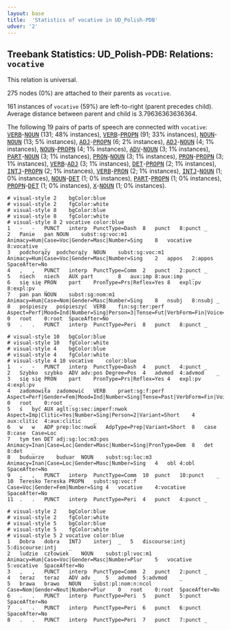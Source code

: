 ```yaml
---
layout: base
title:  'Statistics of vocative in UD_Polish-PDB'
udver: '2'
---
```


## Treebank Statistics: UD_Polish-PDB: Relations: `vocative`

This relation is universal.

275 nodes (0%) are attached to their parents as `vocative`.

161 instances of `vocative` (59%) are left-to-right (parent precedes child).
Average distance between parent and child is 3.79636363636364.

The following 19 pairs of parts of speech are connected with `vocative`: <tt><a href="pl_pdb-pos-VERB.html">VERB</a></tt>-<tt><a href="pl_pdb-pos-NOUN.html">NOUN</a></tt> (131; 48% instances), <tt><a href="pl_pdb-pos-VERB.html">VERB</a></tt>-<tt><a href="pl_pdb-pos-PROPN.html">PROPN</a></tt> (91; 33% instances), <tt><a href="pl_pdb-pos-NOUN.html">NOUN</a></tt>-<tt><a href="pl_pdb-pos-NOUN.html">NOUN</a></tt> (13; 5% instances), <tt><a href="pl_pdb-pos-ADJ.html">ADJ</a></tt>-<tt><a href="pl_pdb-pos-PROPN.html">PROPN</a></tt> (6; 2% instances), <tt><a href="pl_pdb-pos-ADJ.html">ADJ</a></tt>-<tt><a href="pl_pdb-pos-NOUN.html">NOUN</a></tt> (4; 1% instances), <tt><a href="pl_pdb-pos-NOUN.html">NOUN</a></tt>-<tt><a href="pl_pdb-pos-PROPN.html">PROPN</a></tt> (4; 1% instances), <tt><a href="pl_pdb-pos-ADV.html">ADV</a></tt>-<tt><a href="pl_pdb-pos-NOUN.html">NOUN</a></tt> (3; 1% instances), <tt><a href="pl_pdb-pos-PART.html">PART</a></tt>-<tt><a href="pl_pdb-pos-NOUN.html">NOUN</a></tt> (3; 1% instances), <tt><a href="pl_pdb-pos-PRON.html">PRON</a></tt>-<tt><a href="pl_pdb-pos-NOUN.html">NOUN</a></tt> (3; 1% instances), <tt><a href="pl_pdb-pos-PRON.html">PRON</a></tt>-<tt><a href="pl_pdb-pos-PROPN.html">PROPN</a></tt> (3; 1% instances), <tt><a href="pl_pdb-pos-VERB.html">VERB</a></tt>-<tt><a href="pl_pdb-pos-ADJ.html">ADJ</a></tt> (3; 1% instances), <tt><a href="pl_pdb-pos-DET.html">DET</a></tt>-<tt><a href="pl_pdb-pos-PROPN.html">PROPN</a></tt> (2; 1% instances), <tt><a href="pl_pdb-pos-INTJ.html">INTJ</a></tt>-<tt><a href="pl_pdb-pos-PROPN.html">PROPN</a></tt> (2; 1% instances), <tt><a href="pl_pdb-pos-VERB.html">VERB</a></tt>-<tt><a href="pl_pdb-pos-PRON.html">PRON</a></tt> (2; 1% instances), <tt><a href="pl_pdb-pos-INTJ.html">INTJ</a></tt>-<tt><a href="pl_pdb-pos-NOUN.html">NOUN</a></tt> (1; 0% instances), <tt><a href="pl_pdb-pos-NOUN.html">NOUN</a></tt>-<tt><a href="pl_pdb-pos-DET.html">DET</a></tt> (1; 0% instances), <tt><a href="pl_pdb-pos-PART.html">PART</a></tt>-<tt><a href="pl_pdb-pos-PROPN.html">PROPN</a></tt> (1; 0% instances), <tt><a href="pl_pdb-pos-PROPN.html">PROPN</a></tt>-<tt><a href="pl_pdb-pos-DET.html">DET</a></tt> (1; 0% instances), <tt><a href="pl_pdb-pos-X.html">X</a></tt>-<tt><a href="pl_pdb-pos-NOUN.html">NOUN</a></tt> (1; 0% instances).


~~~ conllu
# visual-style 2	bgColor:blue
# visual-style 2	fgColor:white
# visual-style 8	bgColor:blue
# visual-style 8	fgColor:white
# visual-style 8 2 vocative	color:blue
1	-	-	PUNCT	interp	PunctType=Dash	8	punct	8:punct	_
2	Panie	pan	NOUN	subst:sg:voc:m1	Animacy=Hum|Case=Voc|Gender=Masc|Number=Sing	8	vocative	8:vocative	_
3	podchorąży	podchorąży	NOUN	subst:sg:voc:m1	Animacy=Hum|Case=Voc|Gender=Masc|Number=Sing	2	appos	2:appos	SpaceAfter=No
4	,	,	PUNCT	interp	PunctType=Comm	2	punct	2:punct	_
5	niech	niech	AUX	part	_	8	aux:imp	8:aux:imp	_
6	się	się	PRON	part	PronType=Prs|Reflex=Yes	8	expl:pv	8:expl:pv	_
7	pan	pan	NOUN	subst:sg:nom:m1	Animacy=Hum|Case=Nom|Gender=Masc|Number=Sing	8	nsubj	8:nsubj	_
8	pośpieszy	pośpieszyć	VERB	fin:sg:ter:perf	Aspect=Perf|Mood=Ind|Number=Sing|Person=3|Tense=Fut|VerbForm=Fin|Voice=Act	0	root	0:root	SpaceAfter=No
9	.	.	PUNCT	interp	PunctType=Peri	8	punct	8:punct	_

~~~


~~~ conllu
# visual-style 10	bgColor:blue
# visual-style 10	fgColor:white
# visual-style 4	bgColor:blue
# visual-style 4	fgColor:white
# visual-style 4 10 vocative	color:blue
1	-	-	PUNCT	interp	PunctType=Dash	4	punct	4:punct	_
2	Szybko	szybko	ADV	adv:pos	Degree=Pos	4	advmod	4:advmod	_
3	się	się	PRON	part	PronType=Prs|Reflex=Yes	4	expl:pv	4:expl:pv	_
4	zadomowiła	zadomowić	VERB	praet:sg:f:perf	Aspect=Perf|Gender=Fem|Mood=Ind|Number=Sing|Tense=Past|VerbForm=Fin|Voice=Act	0	root	0:root	_
5	ś	być	AUX	aglt:sg:sec:imperf:nwok	Aspect=Imp|Clitic=Yes|Number=Sing|Person=2|Variant=Short	4	aux:clitic	4:aux:clitic	_
6	w	w	ADP	prep:loc:nwok	AdpType=Prep|Variant=Short	8	case	8:case	Case=Loc
7	tym	ten	DET	adj:sg:loc:m3:pos	Animacy=Inan|Case=Loc|Gender=Masc|Number=Sing|PronType=Dem	8	det	8:det	_
8	buduarze	buduar	NOUN	subst:sg:loc:m3	Animacy=Inan|Case=Loc|Gender=Masc|Number=Sing	4	obl	4:obl	SpaceAfter=No
9	,	,	PUNCT	interp	PunctType=Comm	10	punct	10:punct	_
10	Teresko	Tereska	PROPN	subst:sg:voc:f	Case=Voc|Gender=Fem|Number=Sing	4	vocative	4:vocative	SpaceAfter=No
11	.	.	PUNCT	interp	PunctType=Peri	4	punct	4:punct	_

~~~


~~~ conllu
# visual-style 2	bgColor:blue
# visual-style 2	fgColor:white
# visual-style 5	bgColor:blue
# visual-style 5	fgColor:white
# visual-style 5 2 vocative	color:blue
1	Dobra	dobra	INTJ	interj	_	5	discourse:intj	5:discourse:intj	_
2	ludzie	człowiek	NOUN	subst:pl:voc:m1	Animacy=Hum|Case=Voc|Gender=Masc|Number=Plur	5	vocative	5:vocative	SpaceAfter=No
3	,	,	PUNCT	interp	PunctType=Comm	2	punct	2:punct	_
4	teraz	teraz	ADV	adv	_	5	advmod	5:advmod	_
5	brawa	brawo	NOUN	subst:pl:nom:n:ncol	Case=Nom|Gender=Neut|Number=Plur	0	root	0:root	SpaceAfter=No
6	.	.	PUNCT	interp	PunctType=Peri	5	punct	5:punct	SpaceAfter=No
7	.	.	PUNCT	interp	PunctType=Peri	6	punct	6:punct	SpaceAfter=No
8	.	.	PUNCT	interp	PunctType=Peri	7	punct	7:punct	_

~~~


